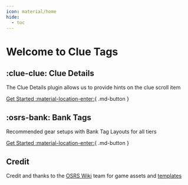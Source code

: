 ```yaml
---
icon: material/home
hide:
  - toc
---
```


# Welcome to Clue Tags

## :clue-clue: Clue Details

The Clue Details plugin allows us to provide hints on the clue scroll item

[Get Started :material-location-enter:](details/index.md){ .md-button }

## :osrs-bank: Bank Tags

Recommended gear setups with Bank Tag Layouts for all tiers

[Get Started :material-location-enter:](bank/index.md){ .md-button }

## Credit

Credit and thanks to the [OSRS Wiki](https://oldschool.runescape.wiki) team for game assets and [templates](https://oldschool.runescape.wiki/w/Category:Lua-based_templates)